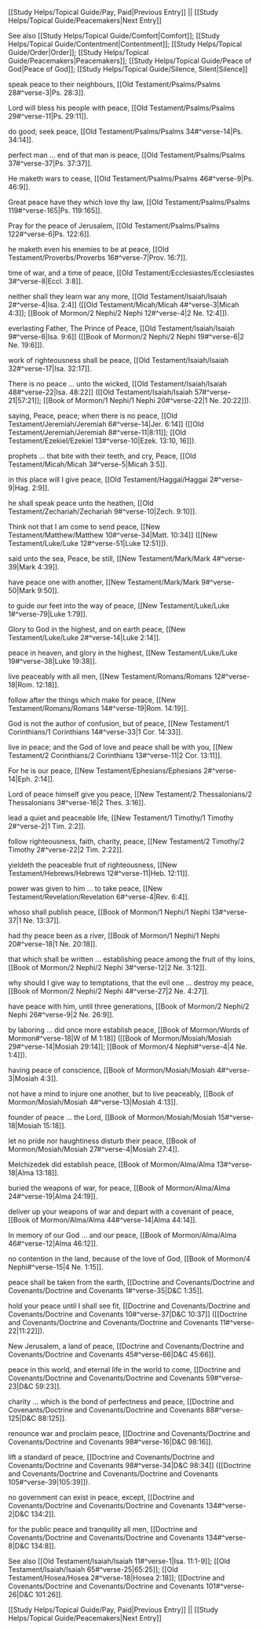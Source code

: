 [[Study Helps/Topical Guide/Pay, Paid|Previous Entry]]  ||  [[Study Helps/Topical Guide/Peacemakers|Next Entry]]

 See also [[Study Helps/Topical Guide/Comfort|Comfort]]; [[Study Helps/Topical Guide/Contentment|Contentment]]; [[Study Helps/Topical Guide/Order|Order]]; [[Study Helps/Topical Guide/Peacemakers|Peacemakers]]; [[Study Helps/Topical Guide/Peace of God|Peace of God]]; [[Study Helps/Topical Guide/Silence, Silent|Silence]]

 speak peace to their neighbours, [[Old Testament/Psalms/Psalms 28#^verse-3|Ps. 28:3]].

 Lord will bless his people with peace, [[Old Testament/Psalms/Psalms 29#^verse-11|Ps. 29:11]].

 do good; seek peace, [[Old Testament/Psalms/Psalms 34#^verse-14|Ps. 34:14]].

 perfect man ... end of that man is peace, [[Old Testament/Psalms/Psalms 37#^verse-37|Ps. 37:37]].

 He maketh wars to cease, [[Old Testament/Psalms/Psalms 46#^verse-9|Ps. 46:9]].

 Great peace have they which love thy law, [[Old Testament/Psalms/Psalms 119#^verse-165|Ps. 119:165]].

 Pray for the peace of Jerusalem, [[Old Testament/Psalms/Psalms 122#^verse-6|Ps. 122:6]].

 he maketh even his enemies to be at peace, [[Old Testament/Proverbs/Proverbs 16#^verse-7|Prov. 16:7]].

 time of war, and a time of peace, [[Old Testament/Ecclesiastes/Ecclesiastes 3#^verse-8|Eccl. 3:8]].

 neither shall they learn war any more, [[Old Testament/Isaiah/Isaiah 2#^verse-4|Isa. 2:4]] ([[Old Testament/Micah/Micah 4#^verse-3|Micah 4:3]]; [[Book of Mormon/2 Nephi/2 Nephi 12#^verse-4|2 Ne. 12:4]]).

 everlasting Father, The Prince of Peace, [[Old Testament/Isaiah/Isaiah 9#^verse-6|Isa. 9:6]] ([[Book of Mormon/2 Nephi/2 Nephi 19#^verse-6|2 Ne. 19:6]]).

 work of righteousness shall be peace, [[Old Testament/Isaiah/Isaiah 32#^verse-17|Isa. 32:17]].

 There is no peace ... unto the wicked, [[Old Testament/Isaiah/Isaiah 48#^verse-22|Isa. 48:22]] ([[Old Testament/Isaiah/Isaiah 57#^verse-21|57:21]]; [[Book of Mormon/1 Nephi/1 Nephi 20#^verse-22|1 Ne. 20:22]]).

 saying, Peace, peace; when there is no peace, [[Old Testament/Jeremiah/Jeremiah 6#^verse-14|Jer. 6:14]] ([[Old Testament/Jeremiah/Jeremiah 8#^verse-11|8:11]]; [[Old Testament/Ezekiel/Ezekiel 13#^verse-10|Ezek. 13:10, 16]]).

 prophets ... that bite with their teeth, and cry, Peace, [[Old Testament/Micah/Micah 3#^verse-5|Micah 3:5]].

 in this place will I give peace, [[Old Testament/Haggai/Haggai 2#^verse-9|Hag. 2:9]].

 he shall speak peace unto the heathen, [[Old Testament/Zechariah/Zechariah 9#^verse-10|Zech. 9:10]].

 Think not that I am come to send peace, [[New Testament/Matthew/Matthew 10#^verse-34|Matt. 10:34]] ([[New Testament/Luke/Luke 12#^verse-51|Luke 12:51]]).

 said unto the sea, Peace, be still, [[New Testament/Mark/Mark 4#^verse-39|Mark 4:39]].

 have peace one with another, [[New Testament/Mark/Mark 9#^verse-50|Mark 9:50]].

 to guide our feet into the way of peace, [[New Testament/Luke/Luke 1#^verse-79|Luke 1:79]].

 Glory to God in the highest, and on earth peace, [[New Testament/Luke/Luke 2#^verse-14|Luke 2:14]].

 peace in heaven, and glory in the highest, [[New Testament/Luke/Luke 19#^verse-38|Luke 19:38]].

 live peaceably with all men, [[New Testament/Romans/Romans 12#^verse-18|Rom. 12:18]].

 follow after the things which make for peace, [[New Testament/Romans/Romans 14#^verse-19|Rom. 14:19]].

 God is not the author of confusion, but of peace, [[New Testament/1 Corinthians/1 Corinthians 14#^verse-33|1 Cor. 14:33]].

 live in peace; and the God of love and peace shall be with you, [[New Testament/2 Corinthians/2 Corinthians 13#^verse-11|2 Cor. 13:11]].

 For he is our peace, [[New Testament/Ephesians/Ephesians 2#^verse-14|Eph. 2:14]].

 Lord of peace himself give you peace, [[New Testament/2 Thessalonians/2 Thessalonians 3#^verse-16|2 Thes. 3:16]].

 lead a quiet and peaceable life, [[New Testament/1 Timothy/1 Timothy 2#^verse-2|1 Tim. 2:2]].

 follow righteousness, faith, charity, peace, [[New Testament/2 Timothy/2 Timothy 2#^verse-22|2 Tim. 2:22]].

 yieldeth the peaceable fruit of righteousness, [[New Testament/Hebrews/Hebrews 12#^verse-11|Heb. 12:11]].

 power was given to him ... to take peace, [[New Testament/Revelation/Revelation 6#^verse-4|Rev. 6:4]].

 whoso shall publish peace, [[Book of Mormon/1 Nephi/1 Nephi 13#^verse-37|1 Ne. 13:37]].

 had thy peace been as a river, [[Book of Mormon/1 Nephi/1 Nephi 20#^verse-18|1 Ne. 20:18]].

 that which shall be written ... establishing peace among the fruit of thy loins, [[Book of Mormon/2 Nephi/2 Nephi 3#^verse-12|2 Ne. 3:12]].

 why should I give way to temptations, that the evil one ... destroy my peace, [[Book of Mormon/2 Nephi/2 Nephi 4#^verse-27|2 Ne. 4:27]].

 have peace with him, until three generations, [[Book of Mormon/2 Nephi/2 Nephi 26#^verse-9|2 Ne. 26:9]].

 by laboring ... did once more establish peace, [[Book of Mormon/Words of Mormon#^verse-18|W of M 1:18]] ([[Book of Mormon/Mosiah/Mosiah 29#^verse-14|Mosiah 29:14]]; [[Book of Mormon/4 Nephi#^verse-4|4 Ne. 1:4]]).

 having peace of conscience, [[Book of Mormon/Mosiah/Mosiah 4#^verse-3|Mosiah 4:3]].

 not have a mind to injure one another, but to live peaceably, [[Book of Mormon/Mosiah/Mosiah 4#^verse-13|Mosiah 4:13]].

 founder of peace ... the Lord, [[Book of Mormon/Mosiah/Mosiah 15#^verse-18|Mosiah 15:18]].

 let no pride nor haughtiness disturb their peace, [[Book of Mormon/Mosiah/Mosiah 27#^verse-4|Mosiah 27:4]].

 Melchizedek did establish peace, [[Book of Mormon/Alma/Alma 13#^verse-18|Alma 13:18]].

 buried the weapons of war, for peace, [[Book of Mormon/Alma/Alma 24#^verse-19|Alma 24:19]].

 deliver up your weapons of war and depart with a covenant of peace, [[Book of Mormon/Alma/Alma 44#^verse-14|Alma 44:14]].

 In memory of our God ... and our peace, [[Book of Mormon/Alma/Alma 46#^verse-12|Alma 46:12]].

 no contention in the land, because of the love of God, [[Book of Mormon/4 Nephi#^verse-15|4 Ne. 1:15]].

 peace shall be taken from the earth, [[Doctrine and Covenants/Doctrine and Covenants/Doctrine and Covenants 1#^verse-35|D&C 1:35]].

 hold your peace until I shall see fit, [[Doctrine and Covenants/Doctrine and Covenants/Doctrine and Covenants 10#^verse-37|D&C 10:37]] ([[Doctrine and Covenants/Doctrine and Covenants/Doctrine and Covenants 11#^verse-22|11:22]]).

 New Jerusalem, a land of peace, [[Doctrine and Covenants/Doctrine and Covenants/Doctrine and Covenants 45#^verse-66|D&C 45:66]].

 peace in this world, and eternal life in the world to come, [[Doctrine and Covenants/Doctrine and Covenants/Doctrine and Covenants 59#^verse-23|D&C 59:23]].

 charity ... which is the bond of perfectness and peace, [[Doctrine and Covenants/Doctrine and Covenants/Doctrine and Covenants 88#^verse-125|D&C 88:125]].

 renounce war and proclaim peace, [[Doctrine and Covenants/Doctrine and Covenants/Doctrine and Covenants 98#^verse-16|D&C 98:16]].

 lift a standard of peace, [[Doctrine and Covenants/Doctrine and Covenants/Doctrine and Covenants 98#^verse-34|D&C 98:34]] ([[Doctrine and Covenants/Doctrine and Covenants/Doctrine and Covenants 105#^verse-39|105:39]]).

 no government can exist in peace, except, [[Doctrine and Covenants/Doctrine and Covenants/Doctrine and Covenants 134#^verse-2|D&C 134:2]].

 for the public peace and tranquility all men, [[Doctrine and Covenants/Doctrine and Covenants/Doctrine and Covenants 134#^verse-8|D&C 134:8]].

 See also [[Old Testament/Isaiah/Isaiah 11#^verse-1|Isa. 11:1-9]]; [[Old Testament/Isaiah/Isaiah 65#^verse-25|65:25]]; [[Old Testament/Hosea/Hosea 2#^verse-18|Hosea 2:18]]; [[Doctrine and Covenants/Doctrine and Covenants/Doctrine and Covenants 101#^verse-26|D&C 101:26]].

[[Study Helps/Topical Guide/Pay, Paid|Previous Entry]]  ||  [[Study Helps/Topical Guide/Peacemakers|Next Entry]]